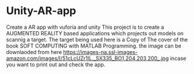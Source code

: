 # Unity-AR-app
Create a AR app with vuforia and unity
This project is to create a AUGMENTED REALITY based applications which projects out models on scannig a target.
The target being used here is a Copy of The cover of the book SOFT COMPUTING with  MATLAB Programming.
the image can be downlaoded from here https://images-na.ssl-images-amazon.com/images/I/51cLcUZr1IL._SX335_BO1,204,203,200_.jpg
incase you want to print out and check the app.

